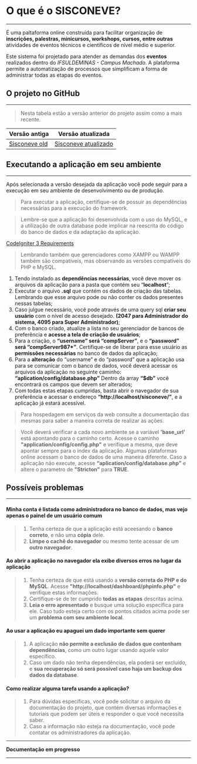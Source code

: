 # O que é o SISCONEVE?

***

É uma paltaforma online construída para facilitar organização de **inscrições, palestras, minicursos, workshops, cursos, entre outras** atividades de eventos técnicos e científicos de nível médio e superior.

Este sistema foi projetado para atender as demandas dos **eventos** realizados dentro do *IFSULDEMINAS - Campus Machado*. A plataforma permite a automatização de processos que simplificam a forma de administrar todas as etapas do eventos.

## O projeto no GitHub

***

>Nesta tabela estão a versão anterior do projeto assim como a mais recente.

Versão antiga | Versão atualizada
--------------|------------------
[Sisconeve old](https://github.com/originwolf/projeto-desenvolvimento/tree/1a149191c34300dc72a642542d6a3bfccde42887 "Veja a primeira versão no GitHub")|[Sisconeve atualizado](https://github.com/originwolf/projeto-desenvolvimento "Veja o projeto atualizado no GitHub")

## Executando a aplicação em seu ambiente

***

Após selecionada a versão desejada da aplicação você pode seguir para a execução em seu ambiente de desenvolvimento ou de produção.

>Para executar a aplicação, certifique-se de possuir as dependências necessárias para a execução do framework.

>Lembre-se que a aplicação foi desenvolvida com o uso do MySQL, e a utilização de outra database pode implicar na reescrita do código do banco de dados e da adaptação da aplicação.

[CodeIgniter 3 Requirements](https://codeigniter.com/userguide3/general/requirements.html "Veja os requisitos do framework")

>Lembrando também que gerenciadores como XAMPP ou WAMPP também são compatíveis, mas observando as versões compatíveis do PHP e MySQL.

1. Tendo instalado as **dependências necessárias**, você deve mover os arquivos da aplicação para a pasta que contém seu “**localhost**”;
2. Executar o arquivo **.sql** que contém os dados de criação das tabelas. Lembrando que esse arquivo pode ou não conter os dados presentes nessas tabelas;
3. Caso julgue necessário, você pode através de uma query sql **criar seu usuário** com o nível de acesso desejado. **(2047 para Administrador do sistema, 4095 para Super Administrador)**;
4. Com o banco criado, atualize a lista no seu gerenciador de bancos de preferência e **acesse a tela de criação de usuários**;
5. Para a criação, o **“username” será “compServer”**, e o __“password” será “compServer987*”__. Certifique-se de liberar para esse usuário as **permissões necessárias** no banco de dados da aplicação;
6. Para a **alteração** do “username” e do “password” que a aplicação usa para se comunicar com o banco de dados, você deverá acessar os arquivos da aplicação no seguinte caminho: **“aplication/config/database.php”** Dentro da array **“$db”** você encontrará os campos que devem ser alterados;
7. Com todas estas etapas cumpridas, basta abrir o navegador de sua preferência e acessar o endereço **“http://localhost/sisconeve/”**, e a aplicação já estará acessível.

>Para hospedagem em serviços da web consulte a documentação das mesmas para saber a maneira correta de realizar as ações.

>Você deverá verificar a cada novo ambiente se a variável **'base_url'** está apontando para o caminho certo.
>Acesse o caminho **"application/config/config.php"** e verifique a mesma, que deve apontar sempre para o index da aplicação.
>Algumas plataformas online acessam o banco de dados de uma maneira diferente. Caso a aplicação não execute, acesse **“aplication/config/database.php”** e altere o parametro de **"Stricton"** para **TRUE**.

## Possíveis problemas

***

#### Minha conta é listada como administradora no banco de dados, mas vejo apenas o painel de um usuário comum

>1. Tenha certeza de que a aplicação está aceesando o **banco correto**, e não uma **cópia** dele.
>2. **Limpe o cachê do navegador** ou mesmo tente acessar de um **outro navegador**.

#### Ao abrir a aplicação no navegador ela exibe diversos erros no lugar da aplicação

>1. Tenha certeza de que está usando a **versão correta do PHP e do MySQL**. Acesse **"http://localhost/dashboard/phpinfo.php"** e verifique estas informações.
>2. Certifique-se de ter cumprido **todas as etapas** descritas acima.
>3. **Leia o erro apresentado** e busque uma solução específica para ele. Caso tudo esteja certo com os pontos citados acima pode ser um **problema com seu ambiente local**.

#### Ao usar a aplicação eu apaguei um dado importante sem querer

>1. A aplicação **não permite a exclusão de dados que contenham dependências**, como um outro lugar usando aquele valor específico.
>2. Caso um dado não tenha dependências, ela poderá ser excluído, e **sua recuperação só será possível caso haja um backup dos dados da database**.

#### Como realizar alguma tarefa usando a aplicação?

>1. Para dúvidas específicas, você pode solicitar o arquivo da documentação do projeto, que contém diversas informações e tutoriais que podem ser úteis e responder o que você necessita saber.
>2. Caso a informação não esteja na documentação, você pode contatar os administradores da aplicação.

***
**Documentação em progresso**
***